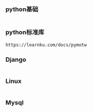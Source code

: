 ### python基础

```

```





### python标准库

```
https://learnku.com/docs/pymotw
```





### Django

```

```





### Linux

```

```





### Mysql

```

```

